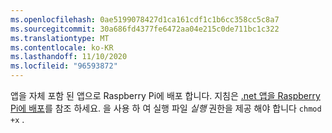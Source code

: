 ```yaml
---
ms.openlocfilehash: 0ae5199078427d1ca161cdf1c1b6cc358cc5c8a7
ms.sourcegitcommit: 30a686fd4377fe6472aa04e215c0de711bc1c322
ms.translationtype: MT
ms.contentlocale: ko-KR
ms.lasthandoff: 11/10/2020
ms.locfileid: "96593872"
---
```

앱을 자체 포함 된 앱으로 Raspberry Pi에 배포 합니다. 지침은 [.net 앱을 Raspberry Pi에 배포](../deployment.md#deploying-a-self-contained-app)를 참조 하세요. 을 사용 하 여 실행 파일 *실행* 권한을 제공 해야 합니다 `chmod +x` .
